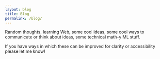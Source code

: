 ```yaml
---
layout: blog
title: Blog
permalink: /blog/
---
```


Random thoughts, learning Web, some cool ideas,
some cool ways to communicate or think about ideas,
some technical math-y ML stuff.

If you have ways in which these can be improved
for clarity or accessibility please let me know!

